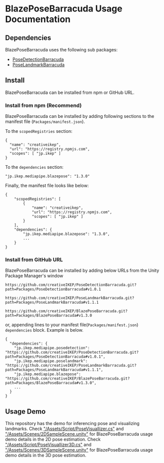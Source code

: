 # BlazePoseBarracuda Usage Documentation
## Dependencies
BlazePoseBarracuda uses the following sub packages:
- [PoseDetectionBarracuda](https://github.com/creativeIKEP/PoseDetectionBarracuda)
- [PoseLandmarkBarracuda](https://github.com/creativeIKEP/PoseLandmarkBarracuda)

## Install
BlazePoseBarracuda can be installed from npm or GitHub URL.

### Install from npm (Recommend)
BlazePoseBarracuda can be installed by adding following sections to the manifest file (`Packages/manifest.json`).

To the `scopedRegistries` section:
```
{
  "name": "creativeikep",
  "url": "https://registry.npmjs.com",
  "scopes": [ "jp.ikep" ]
}
```
To the `dependencies` section:
```
"jp.ikep.mediapipe.blazepose": "1.3.0"
```
Finally, the manifest file looks like below:
```
{
    "scopedRegistries": [
        {
            "name": "creativeikep",
            "url": "https://registry.npmjs.com",
            "scopes": [ "jp.ikep" ]
        }
    ],
    "dependencies": {
        "jp.ikep.mediapipe.blazepose": "1.3.0",
        ...
    }
}
```

### Install from GitHub URL
BlazePoseBarracuda can be installed by adding below URLs from the Unity Package Manager's window
```
https://github.com/creativeIKEP/PoseDetectionBarracuda.git?path=Packages/PoseDetectionBarracuda#v1.0.1
```
```
https://github.com/creativeIKEP/PoseLandmarkBarracuda.git?path=Packages/PoseLandmarkBarracuda#v1.1.1
```
```
https://github.com/creativeIKEP/BlazePoseBarracuda.git?path=Packages/BlazePoseBarracuda#v1.3.0
```
or, appending lines to your manifest file(`Packages/manifest.json`) `dependencies` block.
Example is below.
```
{
  "dependencies": {
    "jp.ikep.mediapipe.posedetection": "https://github.com/creativeIKEP/PoseDetectionBarracuda.git?path=Packages/PoseDetectionBarracuda#v1.0.1",
    "jp.ikep.mediapipe.poselandmark": "https://github.com/creativeIKEP/PoseLandmarkBarracuda.git?path=Packages/PoseLandmarkBarracuda#v1.1.1",
    "jp.ikep.mediapipe.blazepose": "https://github.com/creativeIKEP/BlazePoseBarracuda.git?path=Packages/BlazePoseBarracuda#v1.3.0",
    ...
  }
}
```

## Usage Demo
This repository has the demo for inferencing pose and visualizing landmarks.
Check ["/Assets/Script/PoseVisuallizer.cs"](https://github.com/creativeIKEP/BlazePoseBarracuda/blob/main/Assets/Script/PoseVisuallizer.cs) and ["/Assets/Scenes/2DSampleScene.unity"](https://github.com/creativeIKEP/BlazePoseBarracuda/blob/main/Assets/Scenes/2DSampleScene.unity) for BlazePoseBarracuda usage demo details in the 2D pose estimation.
Check ["/Assets/Script/PoseVisuallizer3D.cs"](https://github.com/creativeIKEP/BlazePoseBarracuda/blob/main/Assets/Script/PoseVisuallizer3D.cs) and ["/Assets/Scenes/3DSampleScene.unity"](https://github.com/creativeIKEP/BlazePoseBarracuda/blob/main/Assets/Scenes/3DSampleScene.unity) for BlazePoseBarracuda usage demo details in the 3D pose estimation.